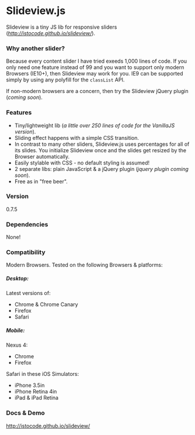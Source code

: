 Slideview.js
=========

Slideview is a tiny JS lib for responsive sliders (_<http://istocode.github.io/slideview/>_).

### Why another slider?
Because every content slider I have tried exeeds 1,000 lines of code. If you only need one feature instead of 99 and you want to support only modern Browsers (IE10+), then Slideview may work for you. IE9 can be supported simply by using any polyfill for the `classList` API.

If non-modern browsers are a concern, then try the Slideview jQuery plugin (_coming soon_).



### Features
* Tiny/lightweight lib (_a little over 250 lines of code for the VanillaJS version_).
* Sliding effect happens with a simple CSS transition.
* In contrast to many other sliders, Slideview.js uses percentages for all of its slides. You initialize Slideview once and the slides get resized by the Browser automatically.
* Easily stylable with CSS - no default styling is assumed!
* 2 separate libs: plain JavaScript & a jQuery plugin (_jquery plugin coming soon_).
* Free as in "free beer".



### Version
0.7.5


### Dependencies
None!



### Compatibility
Modern Browsers. Tested on the following Browsers & platforms:

##### Desktop:
Latest versions of:
* Chrome & Chrome Canary
* Firefox
* Safari

##### Mobile:
Nexus 4:
* Chrome
* Firefox

Safari in these iOS Simulators:
* iPhone 3.5in
* iPhone Retina 4in
* iPad & iPad Retina



### Docs & Demo
<http://istocode.github.io/slideview/>
